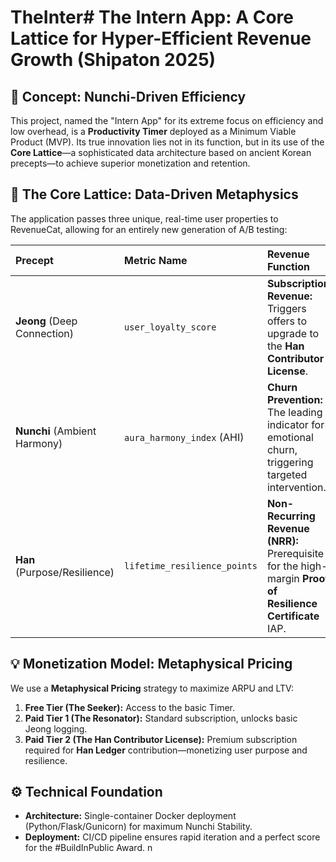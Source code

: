 # TheInter# The Intern App: A Core Lattice for Hyper-Efficient Revenue Growth (Shipaton 2025)

## 🚀 Concept: Nunchi-Driven Efficiency
This project, named the "Intern App" for its extreme focus on efficiency and low overhead, is a **Productivity Timer** deployed as a Minimum Viable Product (MVP). Its true innovation lies not in its function, but in its use of the **Core Lattice**—a sophisticated data architecture based on ancient Korean precepts—to achieve superior monetization and retention.

## 🔑 The Core Lattice: Data-Driven Metaphysics
The application passes three unique, real-time user properties to RevenueCat, allowing for an entirely new generation of A/B testing:

| Precept | Metric Name | Revenue Function |
| :--- | :--- | :--- |
| **Jeong** (Deep Connection) | `user_loyalty_score` | **Subscription Revenue:** Triggers offers to upgrade to the **Han Contributor License**. |
| **Nunchi** (Ambient Harmony) | `aura_harmony_index` (AHI) | **Churn Prevention:** The leading indicator for emotional churn, triggering targeted intervention. |
| **Han** (Purpose/Resilience) | `lifetime_resilience_points` | **Non-Recurring Revenue (NRR):** Prerequisite for the high-margin **Proof of Resilience Certificate** IAP. |

## 💡 Monetization Model: Metaphysical Pricing
We use a **Metaphysical Pricing** strategy to maximize ARPU and LTV:
1.  **Free Tier (The Seeker):** Access to the basic Timer.
2.  **Paid Tier 1 (The Resonator):** Standard subscription, unlocks basic Jeong logging.
3.  **Paid Tier 2 (The Han Contributor License):** Premium subscription required for **Han Ledger** contribution—monetizing user purpose and resilience.

## ⚙️ Technical Foundation
* **Architecture:** Single-container Docker deployment (Python/Flask/Gunicorn) for maximum Nunchi Stability.
* **Deployment:** CI/CD pipeline ensures rapid iteration and a perfect score for the #BuildInPublic Award.
n
